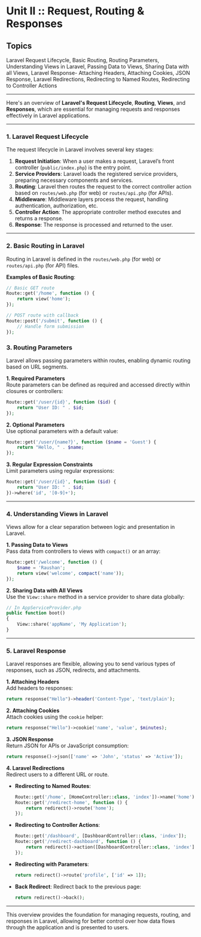# Unit II :: Request, Routing & Responses
## Topics
Laravel Request Lifecycle, Basic Routing, Routing Parameters, Understanding Views in Laravel, Passing Data to Views, Sharing Data with all Views, Laravel Response- Attaching Headers, Attaching Cookies, JSON Response, Laravel Redirections, Redirecting to Named Routes, Redirecting to Controller Actions

---

Here's an overview of **Laravel's Request Lifecycle**, **Routing**, **Views**, and **Responses**, which are essential for managing requests and responses effectively in Laravel applications.

---

### **1. Laravel Request Lifecycle**

The request lifecycle in Laravel involves several key stages:

1. **Request Initiation**: When a user makes a request, Laravel’s front controller (`public/index.php`) is the entry point.
2. **Service Providers**: Laravel loads the registered service providers, preparing necessary components and services.
3. **Routing**: Laravel then routes the request to the correct controller action based on `routes/web.php` (for web) or `routes/api.php` (for APIs).
4. **Middleware**: Middleware layers process the request, handling authentication, authorization, etc.
5. **Controller Action**: The appropriate controller method executes and returns a response.
6. **Response**: The response is processed and returned to the user.

---

### **2. Basic Routing in Laravel**

Routing in Laravel is defined in the `routes/web.php` (for web) or `routes/api.php` (for API) files.

**Examples of Basic Routing**:
```php
// Basic GET route
Route::get('/home', function () {
    return view('home');
});

// POST route with callback
Route::post('/submit', function () {
    // Handle form submission
});
```

### **3. Routing Parameters**

Laravel allows passing parameters within routes, enabling dynamic routing based on URL segments.

**1. Required Parameters**  
   Route parameters can be defined as required and accessed directly within closures or controllers:

   ```php
   Route::get('/user/{id}', function ($id) {
       return "User ID: " . $id;
   });
   ```

**2. Optional Parameters**  
   Use optional parameters with a default value:

   ```php
   Route::get('/user/{name?}', function ($name = 'Guest') {
       return "Hello, " . $name;
   });
   ```

**3. Regular Expression Constraints**  
   Limit parameters using regular expressions:

   ```php
   Route::get('/user/{id}', function ($id) {
       return "User ID: " . $id;
   })->where('id', '[0-9]+');
   ```

---

### **4. Understanding Views in Laravel**

Views allow for a clear separation between logic and presentation in Laravel.

**1. Passing Data to Views**  
   Pass data from controllers to views with `compact()` or an array:

   ```php
   Route::get('/welcome', function () {
       $name = 'Raushan';
       return view('welcome', compact('name'));
   });
   ```

**2. Sharing Data with All Views**  
   Use the `View::share` method in a service provider to share data globally:

   ```php
   // In AppServiceProvider.php
   public function boot()
   {
       View::share('appName', 'My Application');
   }
   ```

---

### **5. Laravel Response**

Laravel responses are flexible, allowing you to send various types of responses, such as JSON, redirects, and attachments.

**1. Attaching Headers**  
   Add headers to responses:

   ```php
   return response("Hello")->header('Content-Type', 'text/plain');
   ```

**2. Attaching Cookies**  
   Attach cookies using the `cookie` helper:

   ```php
   return response("Hello")->cookie('name', 'value', $minutes);
   ```

**3. JSON Response**  
   Return JSON for APIs or JavaScript consumption:

   ```php
   return response()->json(['name' => 'John', 'status' => 'Active']);
   ```

**4. Laravel Redirections**  
   Redirect users to a different URL or route.

   - **Redirecting to Named Routes**:

     ```php
     Route::get('/home', [HomeController::class, 'index'])->name('home');
     Route::get('/redirect-home', function () {
         return redirect()->route('home');
     });
     ```

   - **Redirecting to Controller Actions**:

     ```php
     Route::get('/dashboard', [DashboardController::class, 'index']);
     Route::get('/redirect-dashboard', function () {
         return redirect()->action([DashboardController::class, 'index']);
     });
     ```

   - **Redirecting with Parameters**:

     ```php
     return redirect()->route('profile', ['id' => 1]);
     ```

   - **Back Redirect**: Redirect back to the previous page:

     ```php
     return redirect()->back();
     ```

---

This overview provides the foundation for managing requests, routing, and responses in Laravel, allowing for better control over how data flows through the application and is presented to users.